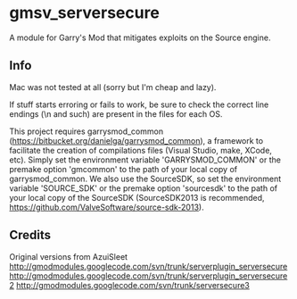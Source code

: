 gmsv_serversecure
=================

A module for Garry's Mod that mitigates exploits on the Source engine.

Info
-------

Mac was not tested at all (sorry but I'm cheap and lazy).

If stuff starts erroring or fails to work, be sure to check the correct line endings (\n and such) are present in the files for each OS.

This project requires garrysmod_common (https://bitbucket.org/danielga/garrysmod_common), a framework to facilitate the creation of compilations files (Visual Studio, make, XCode, etc). Simply set the environment variable 'GARRYSMOD_COMMON' or the premake option 'gmcommon' to the path of your local copy of garrysmod_common. We also use the SourceSDK, so set the environment variable 'SOURCE_SDK' or the premake option 'sourcesdk' to the path of your local copy of the SourceSDK (SourceSDK2013 is recommended, https://github.com/ValveSoftware/source-sdk-2013).

Credits
-------
Original versions from AzuiSleet
http://gmodmodules.googlecode.com/svn/trunk/serverplugin_serversecure
http://gmodmodules.googlecode.com/svn/trunk/serverplugin_serversecure2
http://gmodmodules.googlecode.com/svn/trunk/serversecure3